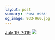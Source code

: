 ```yaml
---
layout: post
summary: 'Post #933'
og_image: 933-960.jpg
---
```


<p>
  <time>
    <a href="/933">July 19, 2019</a>
  </time>
  <a href="/933">
    <img src="{{ site.assets_url }}/933-480.jpg" srcset="{{ site.assets_url }}/933-240.jpg 240w, {{ site.assets_url }}/933-480.jpg 480w, {{ site.assets_url }}/933-720.jpg 720w, {{ site.assets_url }}/933-960.jpg 960w" sizes="(min-width: 700px) 50vw, calc(100vw - 2rem)" />
  </a>
</p>

